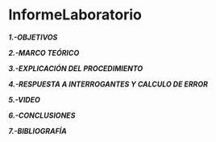# InformeLaboratorio

***1.-OBJETIVOS***

***2.-MARCO TEÓRICO***

***3.-EXPLICACIÓN DEL PROCEDIMIENTO***

***4.-RESPUESTA A INTERROGANTES Y CALCULO DE ERROR***

***5.-VIDEO***

***6.-CONCLUSIONES***

***7.-BIBLIOGRAFÍA***
